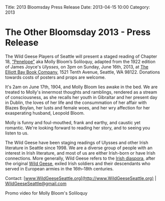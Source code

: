 Title: 2013 Bloomsday Press Release
Date: 2013-04-15 10:00
Category: 2013

# The Other Bloomsday 2013 - Press Release

The Wild Geese Players of Seattle will present a staged reading of
Chapter 18, [“Penelope”](../2013.html) aka Molly Bloom’s Soliloquy,
adapted from the 1922 edition of James Joyce's *Ulysses*,
on 3pm on Sunday, June 16th, 2013,
at [The Elliott Bay Book Company](http://www.elliottbaybook.com/),
1521 Tenth Avenue, Seattle, WA 98122.
Donations towards costs of posters and props are welcome.

It's 2am on June 17th, 1904, and Molly Bloom lies awake in the bed. We
are treated to Molly's innermost thoughts and ramblings, rendered as a
stream of consciousness, as she recalls her youth in Gibraltar and her
present day in Dublin, the loves of her life and the consummation of her
affair with Blazes Boylan, her lusts and female woes, and her wry
affection for her exasperating husband, Leopold Bloom.

Molly is funny and foul-mouthed, frank and earthy, and caustic yet
romantic. We're looking forward to reading her story, and to seeing you
listen to us.

The Wild Geese have been staging readings of Ulysses and other Irish
literature in Seattle since 1998. We are a diverse group of people with
an interest in Irish literature, and most of us are either Irish-born or
have Irish connections. More generally, Wild Geese refers to the [Irish
diaspora](http://en.wikipedia.org/wiki/Irish_diaspora), after the
original [Wild
Geese](http://en.wikipedia.org/wiki/Flight_of_the_Wild_Geese), exiled
Irish soldiers and their descendants who served in European armies in
the 16th–18th centuries.

Contact: [www.WildGeeseSeattle.org](http://www.WildGeeseSeattle.org) |
[WildGeeseSeattle@gmail.com](mailto:WildGeeseSeattle@gmail.com)

Promo video for Molly Bloom's Soliloquy
